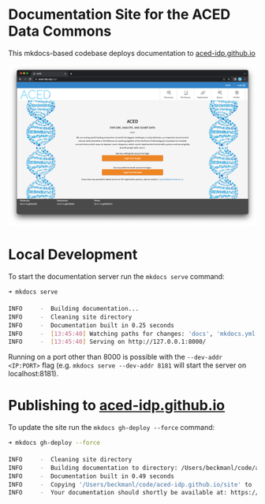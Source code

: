 # Documentation Site for the ACED Data Commons

This mkdocs-based codebase deploys documentation to [aced-idp.github.io](https://aced-idp.github.io)

<a href="https://aced-idp.github.io">![Main landing page for ACED IDP](./docs/images/main-page.png)</a>


# Local Development

To start the documentation server run the `mkdocs serve` command:

```sh
➜ mkdocs serve

INFO     -  Building documentation...
INFO     -  Cleaning site directory
INFO     -  Documentation built in 0.25 seconds
INFO     -  [13:45:40] Watching paths for changes: 'docs', 'mkdocs.yml'
INFO     -  [13:45:40] Serving on http://127.0.0.1:8000/
```

Running on a port other than 8000 is possible with the `--dev-addr <IP:PORT>` flag (e.g. `mkdocs serve --dev-addr 8181` will start the server on localhost:8181).

# Publishing to [aced-idp.github.io](https://aced-idp.github.io)

To update the site run the `mkdocs gh-deploy --force` command:

```sh
➜ mkdocs gh-deploy --force

INFO     -  Cleaning site directory
INFO     -  Building documentation to directory: /Users/beckmanl/code/aced-idp.github.io/site
INFO     -  Documentation built in 0.49 seconds
INFO     -  Copying '/Users/beckmanl/code/aced-idp.github.io/site' to 'gh-pages' branch and pushing to GitHub.
INFO     -  Your documentation should shortly be available at: https://aced-idp.github.io/
```
